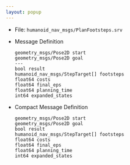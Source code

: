 ```yaml
---
layout: popup
---
```


- File: `humanoid_nav_msgs/PlanFootsteps.srv`

- Message Definition

  ```
  geometry_msgs/Pose2D start
  geometry_msgs/Pose2D goal
  ---
  bool result
  humanoid_nav_msgs/StepTarget[] footsteps
  float64 costs
  float64 final_eps
  float64 planning_time
  int64 expanded_states

  ```
- Compact Message Definition

  ```
  geometry_msgs/Pose2D start
  geometry_msgs/Pose2D goal
  bool result
  humanoid_nav_msgs/StepTarget[] footsteps
  float64 costs
  float64 final_eps
  float64 planning_time
  int64 expanded_states

  ```
